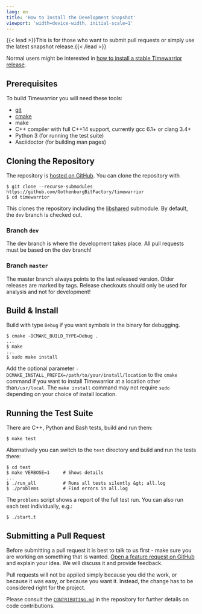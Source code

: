 ```yaml
---
lang: en
title: 'How to Install the Development Snapshot'
viewport: 'width=device-width, initial-scale=1'
---
```


{{< lead >}}This is for those who want to submit pull requests or simply use the latest snapshot release.{{< /lead >}}

Normal users might be interested in [how to install a stable Timewarrior release](/docs/install).

## Prerequisites

To build Timewarrior you will need these tools:

* [git](https://git-scm.com)
* [cmake](https://cmake.org)
* make
* C++ compiler with full C++14 support, currently gcc 6.1+ or clang 3.4+
* Python 3 (for running the test suite)
* Asciidoctor (for building man pages)

## Cloning the Repository

The repository is [hosted on GitHub](https://github.com/GothenburgBitFactory/timewarrior).
You can clone the repository with

```
$ git clone --recurse-submodules https://github.com/GothenburgBitFactory/timewarrior
$ cd timewarrior
```

This clones the repository including the [libshared](https://github.com/GothenburgBitFactory/libshared) submodule.
By default, the `dev` branch is checked out.

### Branch `dev`

The dev branch is where the development takes place.
All pull requests must be based on the dev branch!

### Branch `master`

The master branch always points to the last released version.
Older releases are marked by tags.
Release checkouts should only be used for analysis and not for development!

## Build & Install

Build with type `Debug` if you want symbols in the binary for debugging.
```
$ cmake -DCMAKE_BUILD_TYPE=Debug .
...
$ make
...
$ sudo make install
```

Add the optional parameter `-DCMAKE_INSTALL_PREFIX=/path/to/your/install/location` to the `cmake` command if you want to install Timewarrior at a location other than`/usr/local`.
The `make install` command may not require `sudo` depending on your choice of install location.

## Running the Test Suite

There are C++, Python and Bash tests, build and run them:
```
$ make test
```
Alternatively you can switch to the `test` directory and build and run the tests there:
```
$ cd test
$ make VERBOSE=1     # Shows details
...
$ ./run_all          # Runs all tests silently &gt; all.log
$ ./problems         # Find errors in all.log
```

The `problems` script shows a report of the full test run.
You can also run each test individually, e.g.:

```
$ ./start.t
```

## Submitting a Pull Request

Before submitting a pull request it is best to talk to us first - make sure you are working on something that is wanted.
[Open a feature request on GitHub](https://github.com/GothenburgBitFactory/timewarrior/issues) and explain your idea.
We will discuss it and provide feedback.

Pull requests will not be applied simply because you did the work, or because it was easy, or because you want it.
Instead, the change has to be considered right for the project.

Please consult the [`CONTRIBUTING.md`](https://github.com/GothenburgBitFactory/timewarrior/blob/dev/CONTRIBUTING.md) in the repository for further details on code contributions.


